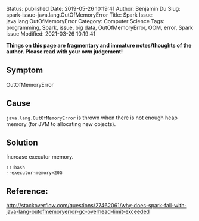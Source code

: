 Status: published
Date: 2019-05-26 10:19:41
Author: Benjamin Du
Slug: spark-issue-java.lang.OutOfMemoryError
Title: Spark Issue: java.lang.OutOfMemoryError
Category: Computer Science
Tags: programming, Spark, issue, big data, OutOfMemoryError, OOM, error, Spark issue
Modified: 2021-03-26 10:19:41

**Things on this page are fragmentary and immature notes/thoughts of the author. Please read with your own judgement!**

## Symptom

OutOfMemoryError

## Cause

`java.lang.OutOfMemoryError` is thrown when there is not enough heap memory (for JVM to allocating new objects).

## Solution

Increase executor memory.

    :::bash
    --executor-memory=20G

## Reference:

http://stackoverflow.com/questions/27462061/why-does-spark-fail-with-java-lang-outofmemoryerror-gc-overhead-limit-exceeded
